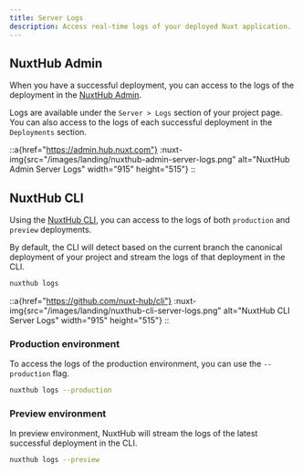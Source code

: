 ```yaml
---
title: Server Logs
description: Access real-time logs of your deployed Nuxt application.
---
```


## NuxtHub Admin

When you have a successful deployment, you can access to the logs of the deployment in the [NuxtHub Admin](https://admin.hub.nuxt.com/).  

Logs are available under the `Server > Logs` section of your project page. You can also access to the logs of each successful deployment in the `Deployments` section.

::a{href="https://admin.hub.nuxt.com"}
:nuxt-img{src="/images/landing/nuxthub-admin-server-logs.png" alt="NuxtHub Admin Server Logs" width="915" height="515"}
::

## NuxtHub CLI 

Using the [NuxtHub CLI](https://github.com/nuxt-hub/cli), you can access to the logs of both `production` and `preview` deployments.

By default, the CLI will detect based on the current branch the canonical deployment of your project and stream the logs of that deployment in the CLI.

```bash
nuxthub logs
```

::a{href="https://github.com/nuxt-hub/cli"}
:nuxt-img{src="/images/landing/nuxthub-cli-server-logs.png" alt="NuxtHub CLI Server Logs" width="915" height="515"}
::

### Production environment

To access the logs of the production environment, you can use the `--production` flag.

```bash
nuxthub logs --production
```

### Preview environment

In preview environment, NuxtHub will stream the logs of the latest successful deployment in the CLI.

```bash
nuxthub logs --preview
```
